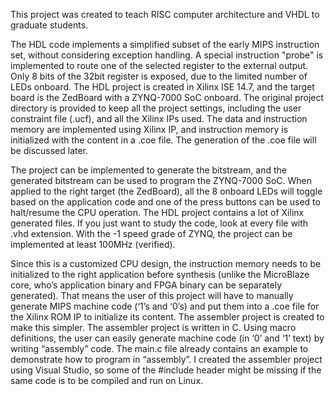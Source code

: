 This project was created to teach RISC computer architecture and VHDL to graduate students.

The HDL code implements a simplified subset of the early MIPS instruction set, without considering exception handling. A special instruction "probe" is implemented to route one of the selected register to the external output. Only 8 bits of the 32bit register is exposed, due to the limited number of LEDs onboard. The HDL project is created in Xilinx ISE 14.7, and the target board is the ZedBoard with a ZYNQ-7000 SoC onboard. The original project directory is provided to keep all the project settings, including the user constraint file (.ucf), and all the Xilinx IPs used. The data and instruction memory are implemented using Xilinx IP, and instruction memory is initialized with the content in a .coe file. The generation of the .coe file will be discussed later. 

The project can be implemented to generate the bitstream, and the generated bitstream can be used to program the ZYNQ-7000 SoC. When applied to the right target (the ZedBoard), all the 8 onboard LEDs will toggle based on the application code and one of the press buttons can be used to halt/resume the CPU operation. The HDL project contains a lot of Xilinx generated files. If you just want to study the code, look at every file with .vhd extension. With the -1 speed grade of ZYNQ, the project can be implemented at least 100MHz (verified). 

Since this is a customized CPU design, the instruction memory needs to be initialized to the right application before synthesis (unlike the MicroBlaze core, who’s application binary and FPGA binary can be separately generated). That means the user of this project will have to manually generate MIPS machine code (‘1’s and ‘0’s) and put them into a .coe file for the Xilinx ROM IP to initialize its content. The assembler project is created to make this simpler. The assembler project is written in C. Using macro definitions, the user can easily generate machine code (in ‘0’ and ‘1’ text) by writing “assembly” code. The main.c file already contains an example to demonstrate how to program in “assembly”. I created the assembler project using Visual Studio, so some of the #include header might be missing if the same code is to be compiled and run on Linux. 
